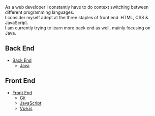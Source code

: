 As a web developer I constantly have to do context switching between different programming languages.  
I consider myself adept at the three staples of front end: HTML, CSS & JavaScript.  
I am currently trying to learn more back end as well, mainly focusing on Java.

## Back End
- [Back End](back-end/back-end/back-end.md)
    - [Java](back-end/java/java.md)

## Front End
- [Front End](front-end/front-end.md)
    - [Git](front-end/git/git.md)
    - [JavaScript](front-end/javascript/javascript.md)
    - [Vue.js](front-end/vue/vue.md)